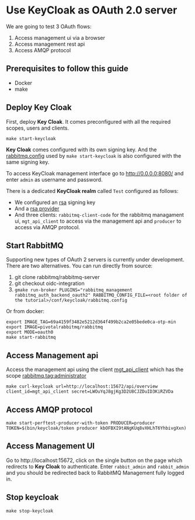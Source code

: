 # Use KeyCloak as OAuth 2.0 server

We are going to test 3 OAuth flows:
1. Access management ui via a browser
2. Access management rest api
3. Access AMQP protocol

## Prerequisites to follow this guide

- Docker
- make

## Deploy Key Cloak

First, deploy **Key Cloak**. It comes preconfigured with all the required scopes, users and clients.
```
make start-keycloak
```
**Key Cloak** comes configured with its own signing key. And the [rabbitmq.config](conf/keycloak/rabbitmq.config)
used by `make start-keycloak` is also configured with the same signing key.

To access KeyCloak management interface go to http://0.0.0.0:8080/ and enter `admin` as username and password.

There is a dedicated **KeyCloak realm** called `Test` configured as follows:
- We configured an [rsa](http://0.0.0.0:8080/admin/master/console/#/realms/test/keys) signing key
- And a [rsa provider](http://0.0.0.0:8080/admin/master/console/#/realms/test/keys/providers)
- And three clients: `rabbitmq-client-code` for the rabbitmq managament ui, `mgt_api_client` to access via the
management api and `producer` to access via AMQP protocol.


## Start RabbitMQ

Supporting new types of OAuth 2 servers is currently under development.
There are two alternatives. You can run directly from source:
1. git clone rabbitmq/rabbitmq-server
2. git checkout oidc-integration
3. `gmake run-broker PLUGINS="rabbitmq_management rabbitmq_auth_backend_oauth2" RABBITMQ_CONFIG_FILE=<root folder of the tutorial>/conf/keycloak/rabbitmq.config`

Or from docker:

```
export IMAGE_TAG=69a4159f3482e5212d364f499b2ca2e05bede0ca-otp-min
export IMAGE=pivotalrabbitmq/rabbitmq
export MODE=oauth0
make start-rabbitmq
```


## Access Management api

Access the management api using the client [mgt_api_client](http://0.0.0.0:8080/admin/master/console/#/realms/test/clients/c5be3c24-0c88-4672-a77a-79002fcc9a9d) which has the scope [rabbitmq.tag:administrator](http://0.0.0.0:8080/admin/master/console/#/realms/test/client-scopes/f6e6dd62-22bf-4421-910e-e6070908764c)

```
make curl-keycloak url=http://localhost:15672/api/overview client_id=mgt_api_client secret=LWOuYqJ8gjKg3D2U8CJZDuID3KiRZVDa
```

## Access AMQP protocol

```
make start-perftest-producer-with-token PRODUCER=producer TOKEN=$(bin/keycloak/token producer kbOFBXI9tANgKUq8vXHLhT6YhbivgXxn)
```

## Access Management UI

Go to http://localhost:15672, click on the single button on the page which redirects to **Key Cloak** to authenticate.
Enter `rabbit_admin` and `rabbit_admin` and you should be redirected back to RabbitMQ Management fully logged in.


## Stop keycloak

`make stop-keycloak`
